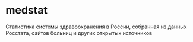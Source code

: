 # medstat
Статистика системы здравоохранения в России, собранная из данных Росстата, сайтов больниц и других открытых источников
